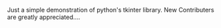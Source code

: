 Just a simple demonstration of python's tkinter library.
New Contributers are greatly appreciated....
